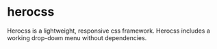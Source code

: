# herocss

Herocss is a lightweight, responsive css framework. Herocss includes a working drop-down menu without dependencies.